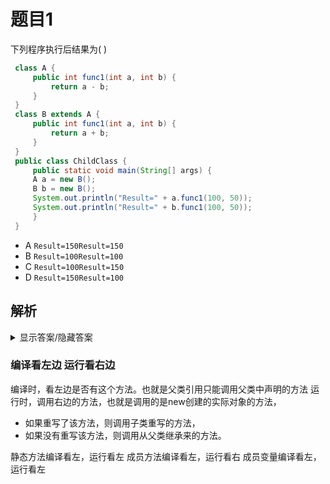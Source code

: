 
# 题目1
下列程序执行后结果为( )
```java
 class A {
     public int func1(int a, int b) {
         return a - b;
     }
 }
 class B extends A {
     public int func1(int a, int b) {
         return a + b;
     }
 }
 public class ChildClass {
     public static void main(String[] args) {
     A a = new B();
     B b = new B();
     System.out.println("Result=" + a.func1(100, 50));
     System.out.println("Result=" + b.func1(100, 50));
     }
 }
```
- A `Result=150Result=150`
- B `Result=100Result=100`
- C `Result=100Result=150`
- D `Result=150Result=100`

## 解析
<details><summary>显示答案/隐藏答案</summary>正确答案: A</details>

### 编译看左边 运行看右边
编译时，看左边是否有这个方法。也就是父类引用只能调用父类中声明的方法
运行时，调用右边的方法，也就是调用的是new创建的实际对象的方法，
- 如果重写了该方法，则调用子类重写的方法，
- 如果没有重写该方法，则调用从父类继承来的方法。

静态方法编译看左，运行看左
成员方法编译看左，运行看右
成员变量编译看左，运行看左
